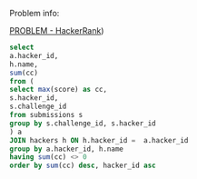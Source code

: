 Problem info:

[PROBLEM - HackerRank](https://www.hackerrank.com/challenges/contest-leaderboard))

````sql
select 
a.hacker_id,
h.name,
sum(cc)
from (
select max(score) as cc,
s.hacker_id,
s.challenge_id
from submissions s 
group by s.challenge_id, s.hacker_id
) a 
JOIN hackers h ON h.hacker_id =  a.hacker_id
group by a.hacker_id, h.name
having sum(cc) <> 0 
order by sum(cc) desc, hacker_id asc
````

